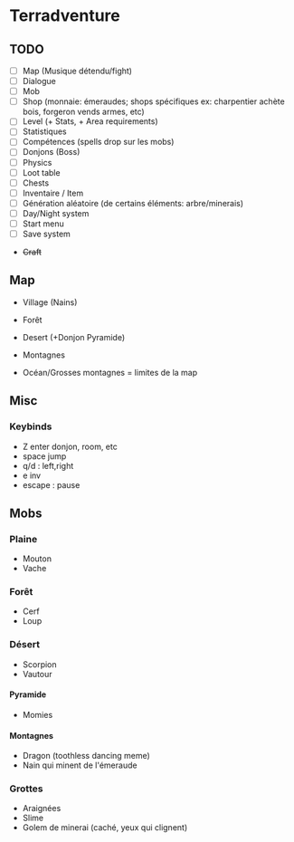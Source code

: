 # Terradventure

## TODO
- [ ] Map (Musique détendu/fight)
- [ ] Dialogue
- [ ] Mob
- [ ] Shop (monnaie: émeraudes; shops spécifiques ex: charpentier achète bois, forgeron vends armes, etc)
- [ ] Level (+ Stats, + Area requirements)
- [ ] Statistiques
- [ ] Compétences (spells drop sur les mobs)
- [ ] Donjons (Boss)
- [ ] Physics
- [ ] Loot table
- [ ] Chests
- [ ] Inventaire /  Item
- [ ] Génération aléatoire (de certains éléments: arbre/minerais)
- [ ] Day/Night system
- [ ] Start menu
- [ ] Save system
- ~~Craft~~

## Map
- Village (Nains)
- Forêt
- Desert (+Donjon Pyramide)
- Montagnes

- Océan/Grosses montagnes = limites de la map

## Misc
### Keybinds
- Z enter donjon, room, etc
- space jump
- q/d : left,right
- e inv
- escape : pause


## Mobs
### Plaine
- Mouton
- Vache

### Forêt
- Cerf
- Loup

### Désert
- Scorpion
- Vautour
#### Pyramide
- Momies

#### Montagnes
- Dragon (toothless dancing meme)
- Nain qui minent de l'émeraude

### Grottes
- Araignées
- Slime
- Golem de minerai (caché, yeux qui clignent)